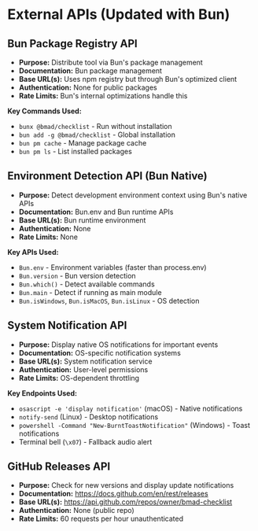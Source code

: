 # External APIs (Updated with Bun)

## Bun Package Registry API

- **Purpose:** Distribute tool via Bun's package management
- **Documentation:** Bun package management
- **Base URL(s):** Uses npm registry but through Bun's optimized client
- **Authentication:** None for public packages
- **Rate Limits:** Bun's internal optimizations handle this

**Key Commands Used:**
- `bunx @bmad/checklist` - Run without installation
- `bun add -g @bmad/checklist` - Global installation
- `bun pm cache` - Manage package cache
- `bun pm ls` - List installed packages

## Environment Detection API (Bun Native)

- **Purpose:** Detect development environment context using Bun's native APIs
- **Documentation:** Bun.env and Bun runtime APIs
- **Base URL(s):** Bun runtime environment
- **Authentication:** None
- **Rate Limits:** None

**Key APIs Used:**
- `Bun.env` - Environment variables (faster than process.env)
- `Bun.version` - Bun version detection
- `Bun.which()` - Detect available commands
- `Bun.main` - Detect if running as main module
- `Bun.isWindows`, `Bun.isMacOS`, `Bun.isLinux` - OS detection

## System Notification API

- **Purpose:** Display native OS notifications for important events
- **Documentation:** OS-specific notification systems
- **Base URL(s):** System notification service
- **Authentication:** User-level permissions
- **Rate Limits:** OS-dependent throttling

**Key Endpoints Used:**
- `osascript -e 'display notification'` (macOS) - Native notifications
- `notify-send` (Linux) - Desktop notifications
- `powershell -Command "New-BurntToastNotification"` (Windows) - Toast notifications
- Terminal bell (`\x07`) - Fallback audio alert

## GitHub Releases API

- **Purpose:** Check for new versions and display update notifications
- **Documentation:** https://docs.github.com/en/rest/releases
- **Base URL(s):** https://api.github.com/repos/owner/bmad-checklist
- **Authentication:** None (public repo)
- **Rate Limits:** 60 requests per hour unauthenticated
